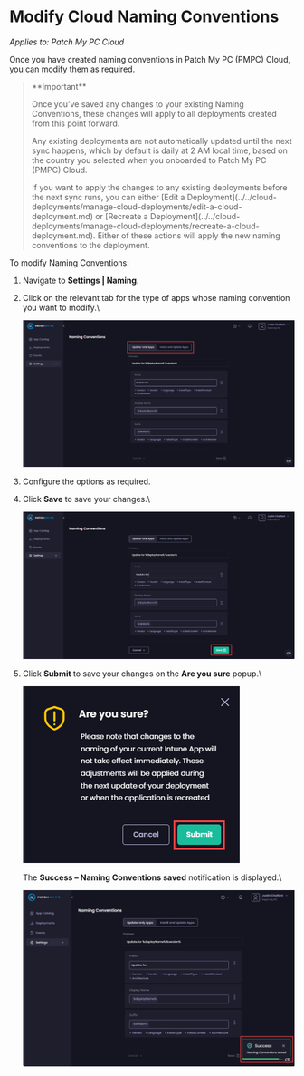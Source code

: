 # Modify Cloud Naming Conventions

_Applies to: Patch My PC Cloud_

Once you have created naming conventions in Patch My PC (PMPC) Cloud, you can modify them as required.

<blockquote class="wp-block-quote">
<p>**Important**</p>
<p>Once you’ve saved any changes to your existing Naming Conventions, these changes will apply to all deployments created from this point forward.</p>
<p>Any existing deployments are not automatically updated until the next sync happens, which by default is daily at 2 AM local time, based on the country you selected when you onboarded to Patch My PC (PMPC) Cloud.</p>
<p>If you want to apply the changes to any existing deployments before the next sync runs, you can either [Edit a Deployment](../../cloud-deployments/manage-cloud-deployments/edit-a-cloud-deployment.md) or [Recreate a Deployment](../../cloud-deployments/manage-cloud-deployments/recreate-a-cloud-deployment.md). Either of these actions will apply the new naming conventions to the deployment.</p>
</blockquote>

To modify Naming Conventions:

1. Navigate to **Settings | Naming**.
2.  Click on the relevant tab for the type of apps whose naming convention you want to modify.\


    ![Clicking the relevant tab for the type of app to configure](/_images/image-(662).png "Clicking the relevant tab for the type of app to configure")


3. Configure the options as required.
4.  Click **Save** to save your changes.\


    ![Clicking "Save" to save your changes](/_images/image-(663).png "Clicking “Save” to save your changes")


5.  Click **Submit** to save your changes on the **Are you sure** popup.\


    ![Clicking "Submit" on the "Are you sure?" popup](/_images/image-(664).png "Clicking “Submit” on the “Are you sure?” popup")

    The **Success – Naming Conventions saved** notification is displayed.\


    !["Success – Naming Conventions saved" notification](/_images/image-(1777).png "&#x22;Success – Naming Conventions saved&#x22; notification")
